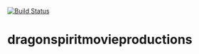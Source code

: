 [![Build Status](https://dev.azure.com/wizardhtml/DragonspiritMovieProductions/_apis/build/status/dragonspirit-movie-productions.dragonspiritmovieproductions?branchName=master)](https://dev.azure.com/wizardhtml/DragonspiritMovieProductions/_build/latest?definitionId=1&branchName=master)
# dragonspiritmovieproductions
